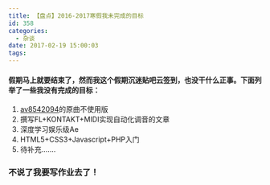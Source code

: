 ```yaml
---
title: 【盘点】2016-2017寒假我未完成的目标
id: 358
categories:
  - 杂谈
date: 2017-02-19 15:00:03
tags:
---
```


#### 假期马上就要结束了，然而我这个假期沉迷贴吧云签到，也没干什么正事。下面列举了一些我没有完成的目标：

1.  [av8542094](http://www.bilibili.com/video/av8542094/)的原曲不使用版
2.  撰写FL+KONTAKT+MIDI实现自动化调音的文章
3.  深度学习娱乐级Ae
4.  HTML5+CSS3+Javascript+PHP入门
5.  待补充.......

### 不说了我要写作业去了！